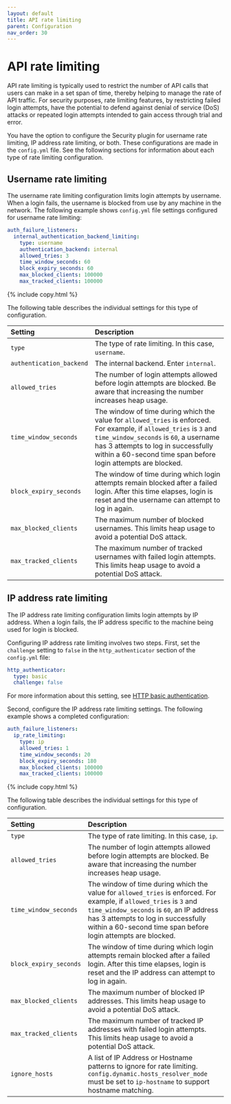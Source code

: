 ```yaml
---
layout: default
title: API rate limiting
parent: Configuration
nav_order: 30
---
```



# API rate limiting

API rate limiting is typically used to restrict the number of API calls that users can make in a set span of time, thereby helping to manage the rate of API traffic. For security purposes, rate limiting features, by restricting failed login attempts, have the potential to defend against denial of service (DoS) attacks or repeated login attempts intended to gain access through trial and error.

You have the option to configure the Security plugin for username rate limiting, IP address rate limiting, or both. These configurations are made in the `config.yml` file. See the following sections for information about each type of rate limiting configuration.


## Username rate limiting

The username rate limiting configuration limits login attempts by username. When a login fails, the username is blocked from use by any machine in the network. The following example shows `config.yml` file settings configured for username rate limiting:

```yml
auth_failure_listeners:
  internal_authentication_backend_limiting:
    type: username
    authentication_backend: internal
    allowed_tries: 3
    time_window_seconds: 60
    block_expiry_seconds: 60
    max_blocked_clients: 100000
    max_tracked_clients: 100000
```
{% include copy.html %}

The following table describes the individual settings for this type of configuration.

| Setting | Description |
| :--- | :--- |
| `type` | The type of rate limiting. In this case, `username`. |
| `authentication_backend` | The internal backend. Enter `internal`. |
| `allowed_tries` | The number of login attempts allowed before login attempts are blocked. Be aware that increasing the number increases heap usage. |
| `time_window_seconds` | The window of time during which the value for `allowed_tries` is enforced. For example, if `allowed_tries` is `3` and `time_window_seconds` is `60`, a username has 3 attempts to log in successfully within a 60-second time span before login attempts are blocked. |
| `block_expiry_seconds` | The window of time during which login attempts remain blocked after a failed login. After this time elapses, login is reset and the username can attempt to log in again. |
| `max_blocked_clients` | The maximum number of blocked usernames. This limits heap usage to avoid a potential DoS attack. |
| `max_tracked_clients` | The maximum number of tracked usernames with failed login attempts. This limits heap usage to avoid a potential DoS attack. |


## IP address rate limiting

The IP address rate limiting configuration limits login attempts by IP address. When a login fails, the IP address specific to the machine being used for login is blocked. 

Configuring IP address rate limiting involves two steps. First, set the `challenge` setting to `false` in the `http_authenticator` section of the `config.yml` file:

```yml
http_authenticator:
  type: basic
  challenge: false
```

For more information about this setting, see [HTTP basic authentication]({{site.url}}{{site.baseurl}}/security/authentication-backends/basic-authc/).

Second, configure the IP address rate limiting settings. The following example shows a completed configuration:

```yml
auth_failure_listeners:
  ip_rate_limiting:
    type: ip
    allowed_tries: 1
    time_window_seconds: 20
    block_expiry_seconds: 180
    max_blocked_clients: 100000
    max_tracked_clients: 100000
```
{% include copy.html %}

The following table describes the individual settings for this type of configuration.

| Setting | Description |
| :--- | :--- |
| `type` | The type of rate limiting. In this case, `ip`. |
| `allowed_tries` | The number of login attempts allowed before login attempts are blocked. Be aware that increasing the number increases heap usage. |
| `time_window_seconds` | The window of time during which the value for `allowed_tries` is enforced. For example, if `allowed_tries` is `3` and `time_window_seconds` is `60`, an IP address has 3 attempts to log in successfully within a 60-second time span before login attempts are blocked. |
| `block_expiry_seconds` | The window of time during which login attempts remain blocked after a failed login. After this time elapses, login is reset and the IP address can attempt to log in again. |
| `max_blocked_clients` | The maximum number of blocked IP addresses. This limits heap usage to avoid a potential DoS attack. |
| `max_tracked_clients` | The maximum number of tracked IP addresses with failed login attempts. This limits heap usage to avoid a potential DoS attack. |
| `ignore_hosts` | A list of IP Address or Hostname patterns to ignore for rate limiting. `config.dynamic.hosts_resolver_mode` must be set to `ip-hostname` to support hostname matching. |


